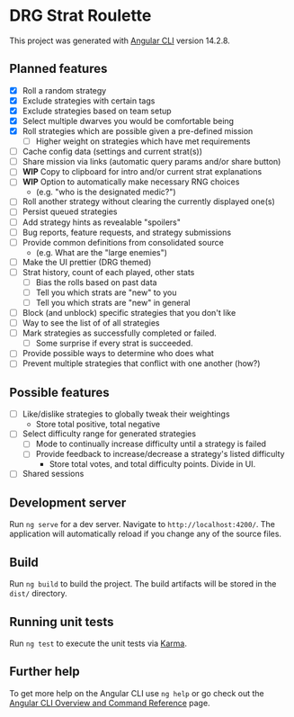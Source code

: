 # DRG Strat Roulette

This project was generated with [Angular CLI](https://github.com/angular/angular-cli) version 14.2.8.

## Planned features

-   [x] Roll a random strategy
-   [x] Exclude strategies with certain tags
-   [x] Exclude strategies based on team setup
-   [x] Select multiple dwarves you would be comfortable being
-   [x] Roll strategies which are possible given a pre-defined mission
    -   [ ] Higher weight on strategies which have met requirements
-   [ ] Cache config data (settings and current strat(s))
-   [ ] Share mission via links (automatic query params and/or share button)
-   [ ] **WIP** Copy to clipboard for intro and/or current strat explanations
-   [ ] **WIP** Option to automatically make necessary RNG choices
    -   (e.g. "who is the designated medic?")
-   [ ] Roll another strategy without clearing the currently displayed one(s)
-   [ ] Persist queued strategies
-   [ ] Add strategy hints as revealable "spoilers"
-   [ ] Bug reports, feature requests, and strategy submissions
-   [ ] Provide common definitions from consolidated source
    -   (e.g. What are the "large enemies")
-   [ ] Make the UI prettier (DRG themed)
-   [ ] Strat history, count of each played, other stats
    -   [ ] Bias the rolls based on past data
    -   [ ] Tell you which strats are "new" to you
    -   [ ] Tell you which strats are "new" in general
-   [ ] Block (and unblock) specific strategies that you don't like
-   [ ] Way to see the list of of all strategies
-   [ ] Mark strategies as successfully completed or failed.
    -   [ ] Some surprise if every strat is succeeded.
-   [ ] Provide possible ways to determine who does what
-   [ ] Prevent multiple strategies that conflict with one another (how?)

## Possible features

-   [ ] Like/dislike strategies to globally tweak their weightings
    -   Store total positive, total negative
-   [ ] Select difficulty range for generated strategies
    -   [ ] Mode to continually increase difficulty until a strategy is failed
    -   [ ] Provide feedback to increase/decrease a strategy's listed difficulty
        -   Store total votes, and total difficulty points. Divide in UI.
-   [ ] Shared sessions

## Development server

Run `ng serve` for a dev server. Navigate to `http://localhost:4200/`. The application will automatically reload if you change any of the source files.

## Build

Run `ng build` to build the project. The build artifacts will be stored in the `dist/` directory.

## Running unit tests

Run `ng test` to execute the unit tests via [Karma](https://karma-runner.github.io).

## Further help

To get more help on the Angular CLI use `ng help` or go check out the [Angular CLI Overview and Command Reference](https://angular.io/cli) page.
